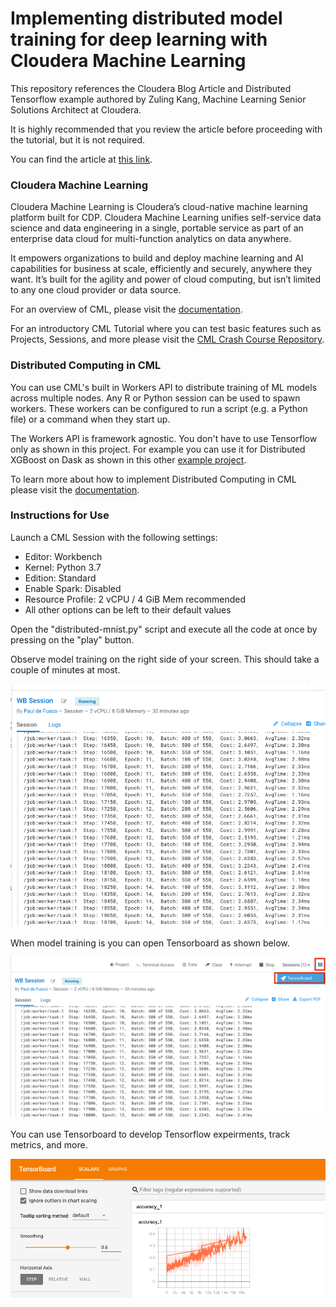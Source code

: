 # Implementing distributed model training for deep learning with Cloudera Machine Learning

This repository references the Cloudera Blog Article and Distributed Tensorflow example authored by Zuling Kang, Machine Learning Senior Solutions Architect at Cloudera.

It is highly recommended that you review the article before proceeding with the tutorial, but it is not required. 

You can find the article at [this link](https://blog.cloudera.com/implementing-distributed-model-training-for-deep-learning-with-cloudera-machine-learning/).


### Cloudera Machine Learning

Cloudera Machine Learning is Cloudera’s cloud-native machine learning platform built for CDP. Cloudera Machine Learning unifies self-service data science and data engineering in a single, portable service as part of an enterprise data cloud for multi-function analytics on data anywhere.

It empowers organizations to build and deploy machine learning and AI capabilities for business at scale, efficiently and securely, anywhere they want. It’s built for the agility and power of cloud computing, but isn’t limited to any one cloud provider or data source.

For an overview of CML, please visit the [documentation](https://docs.cloudera.com/machine-learning/cloud/product/topics/ml-product-overview.html).

For an introductory CML Tutorial where you can test basic features such as Projects, Sessions, and more please visit the [CML Crash Course Repository](https://github.com/pdefusco/CML_CrashCourse).


### Distributed Computing in CML

You can use CML's built in Workers API to distribute training of ML models across multiple nodes. Any R or Python session can be used to spawn workers. These workers can be configured to run a script (e.g. a Python file) or a command when they start up.

The Workers API is framework agnostic. You don't have to use Tensorflow only as shown in this project. For example you can use it for Distributed XGBoost on Dask as shown in this other [example project](https://github.com/pdefusco/dask_distributed_xgboost_example).

To learn more about how to implement Distributed Computing in CML please visit the [documentation](https://docs.cloudera.com/machine-learning/cloud/distributed-computing/topics/ml-parallel-computing.html).


### Instructions for Use

Launch a CML Session with the following settings:

* Editor: Workbench
* Kernel: Python 3.7
* Edition: Standard 
* Enable Spark: Disabled
* Resource Profile: 2 vCPU / 4 GiB Mem recommended
* All other options can be left to their default values

Open the "distributed-mnist.py" script and execute all the code at once by pressing on the "play" button.

Observe model training on the right side of your screen. This should take a couple of minutes at most. 

![alt text](img/dist_tf_01.png)


When model training is you can open Tensorboard as shown below.

![alt text](img/dist_tf_02.png)


You can use Tensorboard to develop Tensorflow expeirments, track metrics, and more. 

![alt text](img/dist_tf_03.png)